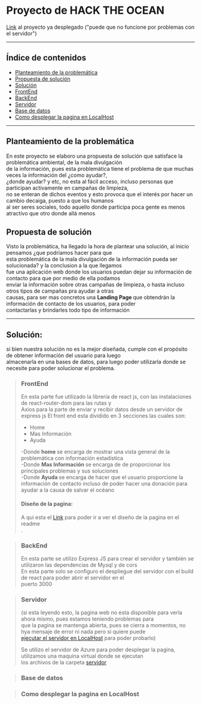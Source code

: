 
# Proyecto de HACK THE OCEAN

[Link](http://20.25.69.138:3000) al proyecto ya desplegado \("puede que no funcione por problemas con el servidor")

___
## Índice de contenidos
* [Planteamiento de la problemática](#problemática)
* [Propuesta de solución](#Propuesta)
* [Solución](#solución)
* [FrontEnd](#FrontEnd)
* [BackEnd](#BackEnd)
* [Servidor](#Servidor)
* [Base de datos](#BD) 
* [Como desplegar la pagina en LocalHost](#LocalHost) <br>

___

<a name="problemática"></a>
## Planteamiento de la problemática 

<p> 
En este proyecto se elaboro una propuesta de solución que satisface la problemática ambiental, de la mala divulgación <br>
de la información, pues esta problemática tiene el problema de que muchas veces la información del ¿como ayudar?, <br>
¿donde ayudar? y etc, no esta al fácil acceso, incluso personas que participan activamente en campañas de limpieza, <br>
no se enteran de dichos eventos y esto provoca que el interés por hacer un cambio decaiga, puesto a que los humanos <br>
al ser seres sociales, todo aquello donde participa poca gente es menos atractivo que otro donde allá menos 
</p>

<a name="Propuesta"></a>
## Propuesta de solución 
<p>
Visto la problemática, ha llegado la hora de plantear una solución, al inicio pensamos ¿que podríamos hacer para que <br>
esta problemática de la mala divulgación de la información pueda ser solucionada? y la conclusion a la que llegamos <br>
fue una aplicación web donde los usuarios puedan dejar su información de contacto para que por medio de ella podamos<br>
enviar la información sobre otras campañas de limpieza, o hasta incluso otros tipos de campañas pra ayudar a otras <br>
causas, para ser mas concretos una <b> Landing Page </b> que obtendrán la información de contacto de los usuarios, para poder <br>
contactarlas y brindarles todo tipo de información
</p>

___

<a name="Solución"></a>
## Solución:

si bien nuestra solución no es la mejor diseñada, cumple con el propósito de obtener información del usuario para luego<br>
almacenarla en una bases de datos, para luego poder utilizarla donde se necesite para poder solucionar el problema. <br>


<a name="FrontEnd"></a>
> ### FrontEnd 
> En esta parte fue utilizado la librería de react js, con las instalaciones de react-router-dom para las rutas y <br>
> Axios para la parte de enviar y recibir datos desde un servidor de express js
> El front end esta dividido en 3 secciones las cuales son:
> * Home
> * Mas Información
> * Ayuda <br>
>
> -Donde <b> home </b> se encarga de mostrar una vista general de la problemática con información estadística <br>
> -Donde <b> Mas Información </b> se encarga de de proporcionar los principales problemas y sus soluciones <br>
> -Donde <b> Ayuda </b> se encarga de hacer que el usuario proporcione la información de contacto incluso de poder hacer una donación para ayudar a la causa de salvar el océano <br>
>
> #### Diseño de la pagina:
> A qui esta el [Link](https://github.com/JVespid/hakaton/tree/master/client) para poder ir a ver el diseño de la pagina en el readme <br>
> .

<a name="BackEnd"></a>
> ### BackEnd
> En esta parte se utilizo Express JS para crear el servidor y también se utilizaron las dependencias de Mysql y de cors <br>
> En esta parte solo se configuro el despliegue del servidor con el build de react para poder abrir el servidor en el <br>
puerto 3000
> 
<a name="Servidor"></a>
> ### Servidor 
> \(si esta leyendo esto, la pagina web no esta disponible para verla ahora mismo, pues estamos teniendo problemas para<br> 
que la pagina se mantenga abierta, pues se cierra a momentos, no hya mensaje de error ni nada pero si quiere puede <br>
[ejecutar el servidor en LocalHost](#LocalHost) para poder probarlo) <br>
> 
>Se utilizo el servidor de Azure para poder desplegar la pagina, utilizamos una maquina virtual donde se ejecutan <br>
>los archivos  de la carpeta [servidor](https://github.com/JVespid/hakaton/tree/master/server) 
> 
<a name="BD"></a>
> ### Base de datos
> 
> 
>

<a name="LocalHost"></a>
> ### Como desplegar la pagina en LocalHost 
> 
> 
>
